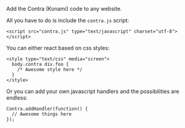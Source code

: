 
Add the Contra (Konami) code to any website.

All you have to do is include the `contra.js` script:

    <script src="contra.js" type="text/javascript" charset="utf-8"></script>

You can either react based on css styles:

    <style type="text/css" media="screen">
      body.contra div.foo {
        /* Awesome style here */
      }
    </style>

Or you can add your own javascript handlers and the possibilities are endless:

    Contra.addHandler(function() {
      // Awesome things here
    });
